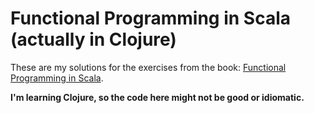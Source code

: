 # Functional Programming in Scala (actually in Clojure)

These are my solutions for the exercises from the book: [Functional Programming
in Scala][book].

**I'm learning Clojure, so the code here might not be good or idiomatic.**

[book]: http://www.manning.com/bjarnason/
